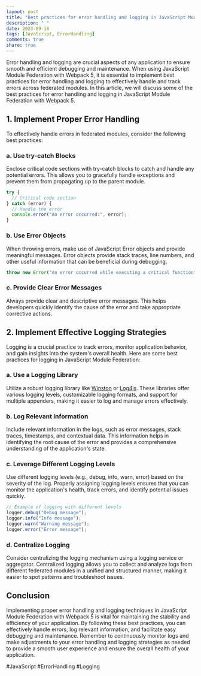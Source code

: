 ```yaml
---
layout: post
title: "Best practices for error handling and logging in JavaScript Module Federation with Webpack 5"
description: " "
date: 2023-09-18
tags: [JavaScript, ErrorHandling]
comments: true
share: true
---
```


Error handling and logging are crucial aspects of any application to ensure smooth and efficient debugging and maintenance. When using JavaScript Module Federation with Webpack 5, it is essential to implement best practices for error handling and logging to effectively handle and track errors across federated modules. In this article, we will discuss some of the best practices for error handling and logging in JavaScript Module Federation with Webpack 5.

## 1. Implement Proper Error Handling

To effectively handle errors in federated modules, consider the following best practices:

### a. Use try-catch Blocks

Enclose critical code sections with try-catch blocks to catch and handle any potential errors. This allows you to gracefully handle exceptions and prevent them from propagating up to the parent module.

```javascript
try {
  // Critical code section
} catch (error) {
  // Handle the error
  console.error("An error occurred:", error);
}
```

### b. Use Error Objects

When throwing errors, make use of JavaScript Error objects and provide meaningful messages. Error objects provide stack traces, line numbers, and other useful information that can be beneficial during debugging.

```javascript
throw new Error("An error occurred while executing a critical function");
```

### c. Provide Clear Error Messages

Always provide clear and descriptive error messages. This helps developers quickly identify the cause of the error and take appropriate corrective actions.

## 2. Implement Effective Logging Strategies

Logging is a crucial practice to track errors, monitor application behavior, and gain insights into the system's overall health. Here are some best practices for logging in JavaScript Module Federation:

### a. Use a Logging Library

Utilize a robust logging library like [Winston](https://www.npmjs.com/package/winston) or [Log4js](https://www.npmjs.com/package/log4js). These libraries offer various logging levels, customizable logging formats, and support for multiple appenders, making it easier to log and manage errors effectively.

### b. Log Relevant Information

Include relevant information in the logs, such as error messages, stack traces, timestamps, and contextual data. This information helps in identifying the root cause of the error and provides a comprehensive understanding of the application's state.

### c. Leverage Different Logging Levels

Use different logging levels (e.g., debug, info, warn, error) based on the severity of the log. Properly assigning logging levels ensures that you can monitor the application's health, track errors, and identify potential issues quickly.

```javascript
// Example of logging with different levels
logger.debug("Debug message");
logger.info("Info message");
logger.warn("Warning message");
logger.error("Error message");
```

### d. Centralize Logging

Consider centralizing the logging mechanism using a logging service or aggregator. Centralized logging allows you to collect and analyze logs from different federated modules in a unified and structured manner, making it easier to spot patterns and troubleshoot issues.

## Conclusion

Implementing proper error handling and logging techniques in JavaScript Module Federation with Webpack 5 is vital for maintaining the stability and efficiency of your application. By following these best practices, you can effectively handle errors, log relevant information, and facilitate easy debugging and maintenance. Remember to continuously monitor logs and make adjustments to your error handling and logging strategies as needed to provide a smooth user experience and ensure the overall health of your application.

#JavaScript #ErrorHandling #Logging